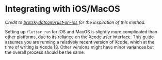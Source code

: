 # Integrating with iOS/MacOS

_Credit to [brotskydotcom/rust-on-ios](https://github.com/brotskydotcom/rust-on-ios)
for the inspiration of this method._

Setting up `flutter run` for iOS and MacOS is slightly more complicated than other platforms,
due to its reliance on the Xcode user interface. This guide assumes you are running
a relatively recent version of Xcode, which at the time of writing is Xcode 13.
Other versions might have minor variances but the overall process should be the same.

